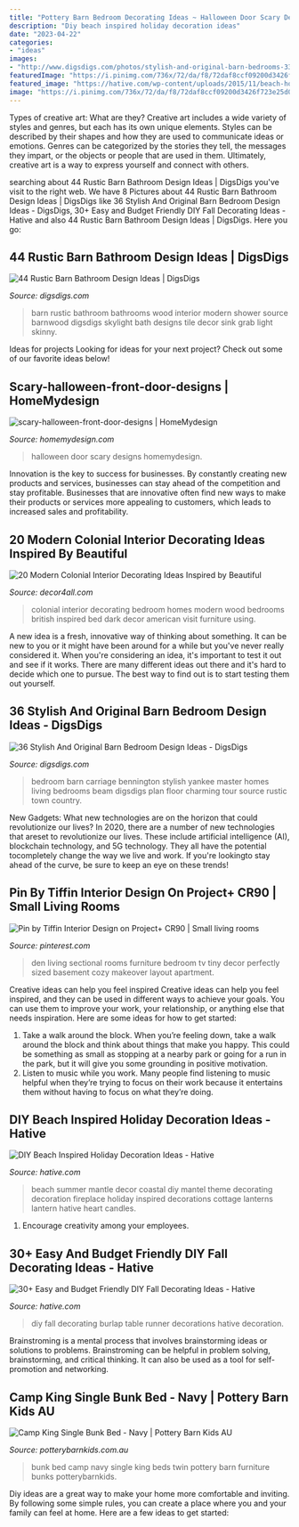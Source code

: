 ```yaml
---
title: "Pottery Barn Bedroom Decorating Ideas ~ Halloween Door Scary Designs Homemydesign"
description: "Diy beach inspired holiday decoration ideas"
date: "2023-04-22"
categories:
- "ideas"
images:
- "http://www.digsdigs.com/photos/stylish-and-original-barn-bedrooms-33.jpg"
featuredImage: "https://i.pinimg.com/736x/72/da/f8/72daf8ccf09200d3426f723e25d0618a--den-furniture-den-ideas-small.jpg"
featured_image: "https://hative.com/wp-content/uploads/2015/11/beach-holiday-decorations/31-diy-beach-inspired-holiday-decoration-ideas.jpg"
image: "https://i.pinimg.com/736x/72/da/f8/72daf8ccf09200d3426f723e25d0618a--den-furniture-den-ideas-small.jpg"
---
```



Types of creative art: What are they?
Creative art includes a wide variety of styles and genres, but each has its own unique elements. Styles can be described by their shapes and how they are used to communicate ideas or emotions. Genres can be categorized by the stories they tell, the messages they impart, or the objects or people that are used in them. Ultimately, creative art is a way to express yourself and connect with others.

	

		
searching about 44 Rustic Barn Bathroom Design Ideas | DigsDigs you've visit to the right web. We have 8 Pictures about 44 Rustic Barn Bathroom Design Ideas | DigsDigs like 36 Stylish And Original Barn Bedroom Design Ideas - DigsDigs, 30+ Easy and Budget Friendly DIY Fall Decorating Ideas - Hative and also 44 Rustic Barn Bathroom Design Ideas | DigsDigs. Here you go:
		
    
## 44 Rustic Barn Bathroom Design Ideas | DigsDigs

<img loading=lazy src="http://www.digsdigs.com/photos/rustic-barn-bathrooms-28.jpg" onerror="this.onerror=null;this.src='https://tse4.mm.bing.net/th?id=OIP.M9uLU9zzXhlHrwMwR-RuAgHaLH&amp;pid=15.1';" alt="44 Rustic Barn Bathroom Design Ideas | DigsDigs">

_Source: digsdigs.com_

>barn rustic bathroom bathrooms wood interior modern shower source barnwood digsdigs skylight bath designs tile decor sink grab light skinny. 

	

Ideas for projects
Looking for ideas for your next project? Check out some of our favorite ideas below!

    
## Scary-halloween-front-door-designs | HomeMydesign

<img loading=lazy src="https://homemydesign.com/wp-content/uploads/2014/10/scary-halloween-front-door-designs.jpg" onerror="this.onerror=null;this.src='https://tse1.mm.bing.net/th?id=OIP.52nEB-wS3VSZpl5QsVijSAHaHt&amp;pid=15.1';" alt="scary-halloween-front-door-designs | HomeMydesign">

_Source: homemydesign.com_

>halloween door scary designs homemydesign. 

	

Innovation is the key to success for businesses. By constantly creating new products and services, businesses can stay ahead of the competition and stay profitable. Businesses that are innovative often find new ways to make their products or services more appealing to customers, which leads to increased sales and profitability.

    
## 20 Modern Colonial Interior Decorating Ideas Inspired By Beautiful

<img loading=lazy src="https://decor4all.com/wp-content/uploads/2014/08/colonial-homes-bedroom-decorating-ideas-5.jpg" onerror="this.onerror=null;this.src='https://tse3.mm.bing.net/th?id=OIP.i4OuA-ik3kvm159m14QH-wHaGq&amp;pid=15.1';" alt="20 Modern Colonial Interior Decorating Ideas Inspired by Beautiful">

_Source: decor4all.com_

>colonial interior decorating bedroom homes modern wood bedrooms british inspired bed dark decor american visit furniture using. 

	

A new idea is a fresh, innovative way of thinking about something. It can be new to you or it might have been around for a while but you've never really considered it. When you're considering an idea, it's important to test it out and see if it works. There are many different ideas out there and it's hard to decide which one to pursue. The best way to find out is to start testing them out yourself.

    
## 36 Stylish And Original Barn Bedroom Design Ideas - DigsDigs

<img loading=lazy src="http://www.digsdigs.com/photos/stylish-and-original-barn-bedrooms-33.jpg" onerror="this.onerror=null;this.src='https://tse1.mm.bing.net/th?id=OIP._wSARuEBEe1TRBfL6rLcDwAAAA&amp;pid=15.1';" alt="36 Stylish And Original Barn Bedroom Design Ideas - DigsDigs">

_Source: digsdigs.com_

>bedroom barn carriage bennington stylish yankee master homes living bedrooms beam digsdigs plan floor charming tour source rustic town country. 

	

New Gadgets: What new technologies are on the horizon that could revolutionize our lives?
In 2020, there are a number of new technologies that areset to revolutionize our lives. These include artificial intelligence (AI), blockchain technology, and 5G technology. They all have the potential tocompletely change the way we live and work. If you're lookingto stay ahead of the curve, be sure to keep an eye on these trends!

    
## Pin By Tiffin Interior Design On Project+ CR90 | Small Living Rooms

<img loading=lazy src="https://i.pinimg.com/736x/72/da/f8/72daf8ccf09200d3426f723e25d0618a--den-furniture-den-ideas-small.jpg" onerror="this.onerror=null;this.src='https://tse1.mm.bing.net/th?id=OIP.UXOpf28RJO8vJKn4Ta0z8wHaJ6&amp;pid=15.1';" alt="Pin by Tiffin Interior Design on Project+ CR90 | Small living rooms">

_Source: pinterest.com_

>den living sectional rooms furniture bedroom tv tiny decor perfectly sized basement cozy makeover layout apartment. 

	

Creative ideas can help you feel inspired
Creative ideas can help you feel inspired, and they can be used in different ways to achieve your goals. You can use them to improve your work, your relationship, or anything else that needs inspiration. Here are some ideas for how to get started: 
1. Take a walk around the block. When you’re feeling down, take a walk around the block and think about things that make you happy. This could be something as small as stopping at a nearby park or going for a run in the park, but it will give you some grounding in positive motivation. 
2. Listen to music while you work. Many people find listening to music helpful when they’re trying to focus on their work because it entertains them without having to focus on what they’re doing.

    
## DIY Beach Inspired Holiday Decoration Ideas - Hative

<img loading=lazy src="https://hative.com/wp-content/uploads/2015/11/beach-holiday-decorations/31-diy-beach-inspired-holiday-decoration-ideas.jpg" onerror="this.onerror=null;this.src='https://tse1.mm.bing.net/th?id=OIP.j1QrXNjkU3KIhgKAHjFO1gHaLH&amp;pid=15.1';" alt="DIY Beach Inspired Holiday Decoration Ideas - Hative">

_Source: hative.com_

>beach summer mantle decor coastal diy mantel theme decorating decoration fireplace holiday inspired decorations cottage lanterns lantern hative heart candles. 

	

1. Encourage creativity among your employees.

    
## 30+ Easy And Budget Friendly DIY Fall Decorating Ideas - Hative

<img loading=lazy src="https://hative.com/wp-content/uploads/2017/09/fall-decorations-diy/31-fall-decoration-diy-ideas-tutorials.jpg" onerror="this.onerror=null;this.src='https://tse4.mm.bing.net/th?id=OIP.KaINovb_QbhELCwDIeJDJwHaPK&amp;pid=15.1';" alt="30+ Easy and Budget Friendly DIY Fall Decorating Ideas - Hative">

_Source: hative.com_

>diy fall decorating burlap table runner decorations hative decoration. 

	

Brainstroming is a mental process that involves brainstorming ideas or solutions to problems. Brainstroming can be helpful in problem solving, brainstorming, and critical thinking. It can also be used as a tool for self-promotion and networking.

    
## Camp King Single Bunk Bed - Navy | Pottery Barn Kids AU

<img loading=lazy src="http://www.potterybarnkids.com.au/core/media/media.nl?id=74016793&amp;c=3572911&amp;h=a667f456e28b2f056a9a&amp;resizeid=7&amp;resizeh=1200&amp;resizew=1200" onerror="this.onerror=null;this.src='https://tse1.mm.bing.net/th?id=OIP.BucLOi9fE1bmTXO_3rl8uQHaGi&amp;pid=15.1';" alt="Camp King Single Bunk Bed - Navy | Pottery Barn Kids AU">

_Source: potterybarnkids.com.au_

>bunk bed camp navy single king beds twin pottery barn furniture bunks potterybarnkids. 

	

Diy ideas are a great way to make your home more comfortable and inviting. By following some simple rules, you can create a place where you and your family can feel at home. Here are a few ideas to get started: 

